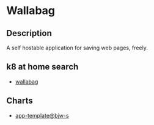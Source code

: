 # Wallabag

## Description

A self hostable application for saving web pages, freely.

## k8 at home search

- [wallabag](https://nanne.dev/k8s-at-home-search/#/wallabag)

## Charts

- [app-template@bjw-s](https://bjw-s.github.io/helm-charts/)
